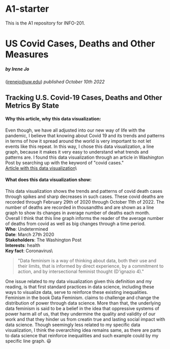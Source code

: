 # A1-starter

This is the A1 repository for INFO-201.
# **US Covid Cases, Deaths and Other Measures**
 ##### by Irene Jo
 (irenejo@uw.edu)
 *published October 10th 2022*

 ## Tracking U.S. Covid-19 Cases, Deaths and Other Metrics By State
 #### Why this article, why this data visualization:
Even though, we have all adjusted into our new way of life with the pandemic, I believe that knowing about Covid 19 and its trends and patterns in terms of how it spread around the world is very important to not let events like this repeat. In this way, I chose this data visualization, a line graph, because it makes it very easy to understand what trends and patterns are. I found this data visualization through an article in Washington Post by searching up with the keyword of "covid cases."\
[Article with this data visualization](https://www.washingtonpost.com/graphics/2020/national/coronavirus-us-cases-deaths/?state=US)\
 #### What does this data visualization show:
This data visualization shows the trends and patterns of covid death cases through spikes and sharp decreases in such cases. These covid deaths are recorded through February 29th of 2020 through October 11th of 2022. The number of deaths are recorded in thousandths and are shown as a line graph to show its changes in average number of deaths each month. Overall I think that this line graph informs the reader of the average number of deaths from covid as well as big changes through a time period. \
**Who**: Undetermined \
**Date**: March 27th 2020\
**Stakeholders**: The Washington Post\
**Interests**: health \
**Key fact**: Coronavirus\
> "Data feminism is a way of thinking about data, both their use and their limits, that is informed by direct experience, by a commitment to action, and by intersectional feminist thought (D'ignazio 4)."

 One issue related to my data visualization given this definition and my reading, is that first standard practices in data science, including these ways to visualize data, serve to reinforce these existing inequalities. Feminism in the book Data Feminism. claims to challenge and change the distribution of power through data science. More than that, the underlying data feminism is said to be a belief in the idea that oppressive systems of power harm all of us, that they undermine the quality and validity of our work and that they hinder us from creatin true and lasting social impact with data science. Though seemingly less related to my specific data visualization, I think the overarching idea remains same, as there are parts to data science that reinforce inequalities and such example could by my specific line graph.
 :smiley:
